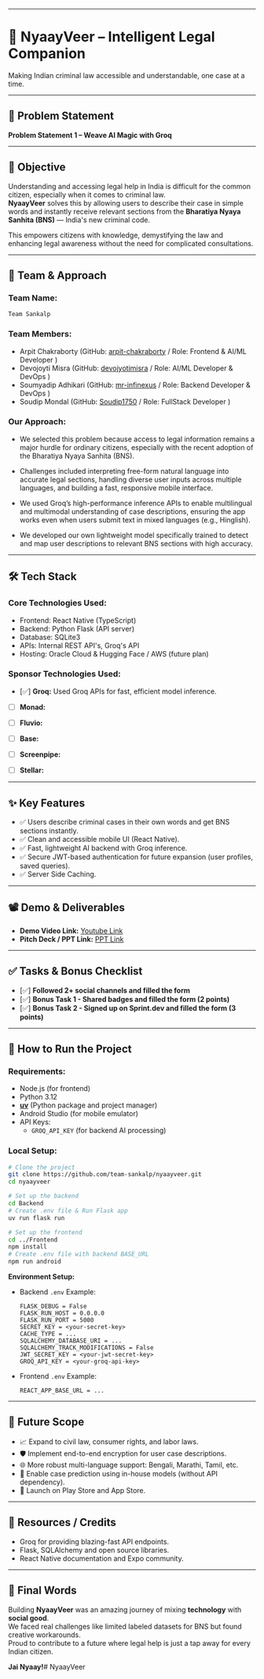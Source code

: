
---

# 🚀 NyaayVeer – Intelligent Legal Companion

Making Indian criminal law accessible and understandable, one case at a time.

---

## 📌 Problem Statement

**Problem Statement 1 – Weave AI Magic with Groq**

---

## 🎯 Objective

Understanding and accessing legal help in India is difficult for the common citizen, especially when it comes to criminal law.  
**NyaayVeer** solves this by allowing users to describe their case in simple words and instantly receive relevant sections from the **Bharatiya Nyaya Sanhita (BNS)** — India's new criminal code.

This empowers citizens with knowledge, demystifying the law and enhancing legal awareness without the need for complicated consultations.

---

## 🧠 Team & Approach

### Team Name:  
`Team Sankalp`

### Team Members:  
- Arpit Chakraborty (GitHub: [arpit-chakraborty](https://github.com/arpit-chakraborty) / Role: Frontend & AI/ML Developer )  
- Devojoyti Misra (GitHub: [devojyotimisra](https://github.com/devojyotimisra) / Role: AI/ML Developer & DevOps )  
- Soumyadip Adhikari (GitHub: [mr-infinexus](https://github.com/mr-infinexus) / Role: Backend Developer & DevOps )
- Soudip Mondal (GitHub: [Soudip1750](https://github.com/Soudip1750) / Role: FullStack Developer )

### Our Approach:  
- We selected this problem because access to legal information remains a major hurdle for ordinary citizens, especially with the recent adoption of the Bharatiya Nyaya Sanhita (BNS).

- Challenges included interpreting free-form natural language into accurate legal sections, handling diverse user inputs across multiple languages, and building a fast, responsive mobile interface.

- We used Groq’s high-performance inference APIs to enable multilingual and multimodal understanding of case descriptions, ensuring the app works even when users submit text in mixed languages (e.g., Hinglish).

- We developed our own lightweight model specifically trained to detect and map user descriptions to relevant BNS sections with high accuracy.

---

## 🛠️ Tech Stack

### Core Technologies Used:
- Frontend: React Native (TypeScript)
- Backend: Python Flask (API server)
- Database: SQLite3
- APIs: Internal REST API's, Groq's API
- Hosting: Oracle Cloud & Hugging Face / AWS (future plan)

### Sponsor Technologies Used:
- [✅] **Groq:** Used Groq APIs for fast, efficient model inference.
- [ ] **Monad:**  
- [ ] **Fluvio:**  
- [ ] **Base:**  
- [ ] **Screenpipe:**  
- [ ] **Stellar:**  


---

## ✨ Key Features

- ✅ Users describe criminal cases in their own words and get BNS sections instantly.  
- ✅ Clean and accessible mobile UI (React Native).  
- ✅ Fast, lightweight AI backend with Groq inference.  
- ✅ Secure JWT-based authentication for future expansion (user profiles, saved queries).  
- ✅ Server Side Caching.

---

## 📽️ Demo & Deliverables

- **Demo Video Link:** [Youtube Link](https://youtu.be/KUXkycZmE10)  
- **Pitch Deck / PPT Link:** [PPT Link](https://docs.google.com/presentation/d/1AE5mVxEzgFDxq-xwJyA5zkZ0FCc59A1EjLZmzf1BOO0/)

---

## ✅ Tasks & Bonus Checklist

- [✅] **Followed 2+ social channels and filled the form**  
- [✅] **Bonus Task 1 - Shared badges and filled the form (2 points)**  
- [✅] **Bonus Task 2 - Signed up on Sprint.dev and filled the form (3 points)**

---

## 🧪 How to Run the Project

### Requirements:
- Node.js (for frontend)
- Python 3.12
- **[uv](https://docs.astral.sh/uv/getting-started/installation/)** (Python package and project manager)
- Android Studio (for mobile emulator)
- API Keys:  
  - `GROQ_API_KEY` (for backend AI processing)

### Local Setup:

```bash
# Clone the project
git clone https://github.com/team-sankalp/nyaayveer.git
cd nyaayveer

# Set up the backend
cd Backend
# Create .env file & Run Flask app
uv run flask run

# Set up the frontend
cd ../Frontend
npm install
# Create .env file with backend BASE_URL
npm run android
```

**Environment Setup:**

- Backend `.env` Example:

    ```env
    FLASK_DEBUG = False
    FLASK_RUN_HOST = 0.0.0.0
    FLASK_RUN_PORT = 5000
    SECRET_KEY = <your-secret-key>
    CACHE_TYPE = ...
    SQLALCHEMY_DATABASE_URI = ...
    SQLALCHEMY_TRACK_MODIFICATIONS = False
    JWT_SECRET_KEY = <your-jwt-secret-key>
    GROQ_API_KEY = <your-groq-api-key>
    ```

- Frontend `.env` Example:

    ```env
    REACT_APP_BASE_URL = ...
    ```

---

## 🧬 Future Scope

- 📈 Expand to civil law, consumer rights, and labor laws.  
- 🛡️ Implement end-to-end encryption for user case descriptions.  
- 🌐 More robust multi-language support: Bengali, Marathi, Tamil, etc.  
- 🤖 Enable case prediction using in-house models (without API dependency).  
- 📲 Launch on Play Store and App Store.

---

## 📎 Resources / Credits

- Groq for providing blazing-fast API endpoints.  
- Flask, SQLAlchemy and open source libraries.  
- React Native documentation and Expo community.

---

## 🏁 Final Words

Building **NyaayVeer** was an amazing journey of mixing **technology** with **social good**.  
We faced real challenges like limited labeled datasets for BNS but found creative workarounds.  
Proud to contribute to a future where legal help is just a tap away for every Indian citizen.

**Jai Nyaay!**#   N y a a y V e e r  
 